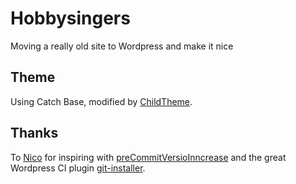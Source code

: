 # Hobbysingers
Moving a really old site to Wordpress and make it nice

## Theme
Using Catch Base, modified by [ChildTheme](./themes/catch-base-child).

## Thanks
To [Nico](https://nico.dev/) for inspiring with [preCommitVersioInncrease](https://gist.github.com/nico-martin/4a1b8aeb24ddd4937a2dde95f077c76b) and the great Wordpress CI plugin [git-installer](https://www.git-installer.com/). 

